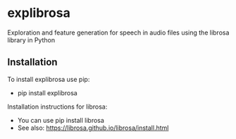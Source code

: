 # explibrosa
Exploration and feature generation for speech in audio files using the librosa library in Python

## Installation
To install explibrosa use pip:
- pip install explibrosa

Installation instructions for librosa:
- You can use pip install librosa
- See also: https://librosa.github.io/librosa/install.html

